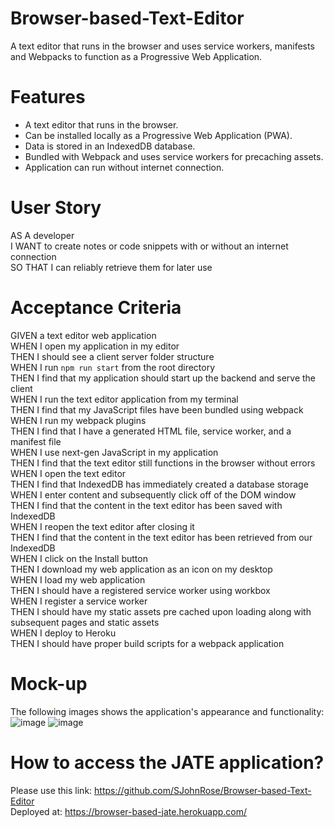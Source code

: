 # Browser-based-Text-Editor
A text editor that runs in the browser and uses service workers, manifests and Webpacks to function as a Progressive Web Application.

# Features
* A text editor that runs in the browser.
* Can be installed locally as a Progressive Web Application (PWA).
* Data is stored in an IndexedDB database.
* Bundled with Webpack and uses service workers for precaching assets.
* Application can run without internet connection.

# User Story
AS A developer  
I WANT to create notes or code snippets with or without an internet connection  
SO THAT I can reliably retrieve them for later use  

# Acceptance Criteria
GIVEN a text editor web application  
WHEN I open my application in my editor  
THEN I should see a client server folder structure  
WHEN I run `npm run start` from the root directory  
THEN I find that my application should start up the backend and serve the client  
WHEN I run the text editor application from my terminal  
THEN I find that my JavaScript files have been bundled using webpack  
WHEN I run my webpack plugins  
THEN I find that I have a generated HTML file, service worker, and a manifest file  
WHEN I use next-gen JavaScript in my application  
THEN I find that the text editor still functions in the browser without errors  
WHEN I open the text editor  
THEN I find that IndexedDB has immediately created a database storage  
WHEN I enter content and subsequently click off of the DOM window  
THEN I find that the content in the text editor has been saved with IndexedDB  
WHEN I reopen the text editor after closing it  
THEN I find that the content in the text editor has been retrieved from our IndexedDB  
WHEN I click on the Install button  
THEN I download my web application as an icon on my desktop  
WHEN I load my web application  
THEN I should have a registered service worker using workbox  
WHEN I register a service worker  
THEN I should have my static assets pre cached upon loading along with subsequent pages and static assets  
WHEN I deploy to Heroku  
THEN I should have proper build scripts for a webpack application  

# Mock-up
The following images shows the application's appearance and functionality:
![image](https://user-images.githubusercontent.com/115912745/231039842-9fbb79a2-0064-4564-9302-9b690ac6949f.png)
![image](https://user-images.githubusercontent.com/115912745/231040020-f46a5767-03b3-4bdb-aad3-ede1c9674030.png)

# How to access the JATE application?
Please use this link: https://github.com/SJohnRose/Browser-based-Text-Editor   
Deployed at: https://browser-based-jate.herokuapp.com/
